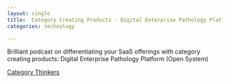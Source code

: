 ```yaml
---
layout: single
title:  Category Creating Products - Digital Enterprise Pathology Platform
categories: technology

---
```

Brilliant podcast on differentiating your SaaS offerings with category creating products: Digital Enterprise Pathology Platform (Open System)


[Category Thinkers](https://podcasts.apple.com/us/podcast/how-to-condition-the-market-w-david-west-ceo-of-proscia/id1689840120?i=1000638358168)